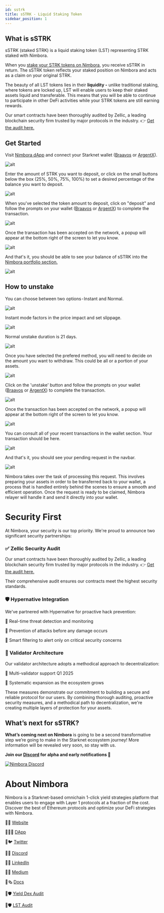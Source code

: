 ```yaml
---
id: sstrk
title: sSTRK - Liquid Staking Token
sidebar_position: 1
---
```


## What is sSTRK

sSTRK (staked STRK) is a liquid staking token (LST) representing STRK staked with Nimbora.

When you [stake your STRK tokens on Nimbora](https://app.nimbora.io/stake/), you receive sSTRK in return. The sSTRK token reflects your staked position on Nimbora and acts as a claim on your original STRK.

The beauty of all LST tokens lies in their **liquidity -** unlike traditional staking, where tokens are locked up, LST will enable users to keep their staked assets liquid and transferable. This means that you will be able to continue to participate in other DeFi activities while your STRK tokens are still earning rewards. 

Our smart contracts have been thoroughly audited by Zellic, a leading blockchain security firm trusted by major protocols in the industry. 
👉 [Get the audit here.](https://github.com/0xSpaceShard/nimbora-lst-public-audit/blob/main/Nimbora%20-%20Zellic%20Audit%20Report.pdf)

## Get Started

Visit [Nimbora dApp](https://app.nimbora.io/stake/) and connect your Starknet wallet ([Braavos](https://braavos.app/) or [ArgentX](https://argent.xyz/)).

![alt](../../../../static/content/stake_strk/get%20started.png)

Enter the amount of STRK you want to deposit, or click on the small buttons below the box (25%, 50%, 75%, 100%) to set a desired percentage of the balance you want to deposit.

![alt](../../../../static/content/stake_strk/deposit%20amount.png)

When you've selected the token amount to deposit, click on "deposit" and follow the prompts on your wallet ([Braavos](https://braavos.app/) or [ArgentX](https://argent.xyz/)) to complete the transaction.

![alt](../../../../static/content/stake_strk/deposit_wallet.png)

Once the transaction has been accepted on the network, a popup will appear at the bottom right of the screen to let you know.

![alt](../../../../static/content/stake_strk/deposit_confirm.png)

And that's it, you should be able to see your balance of sSTRK into the [Nimbora portfolio section.](https://app.nimbora.io/portfolio/)

![alt](../../../../static/content/stake_strk/deposit_portfolio.png)


## How to unstake

You can choose between two options - Instant and Normal.

![alt](../../../../static/content/stake_strk/instant.png)

Instant mode factors in the price impact and set slippage.

![alt](../../../../static/content/stake_strk/instant%20amount.png)

Normal unstake duration is 21 days.

![alt](../../../../static/content/stake_strk/normal.png)

Once you have selected the prefered method, you will need to decide on the amount you want to withdraw.  This could be all or a portion of your assets.

![alt](../../../../static/content/stake_strk/normal%20amount.png)

Click on the 'unstake' button and follow the prompts on your wallet ([Braavos](https://braavos.app/) or [ArgentX](https://argent.xyz/)) to complete the transaction.

![alt](../../../../static/content/stake_strk/unstake_wallet.png)

Once the transaction has been accepted on the network, a popup will appear at the bottom right of the screen to let you know.

![alt](../../../../static/content/stake_strk/unstake_confirm.png)

You can consult all of your recent transactions in the wallet section. Your transaction should be here.

![alt](../../../../static/content/stake_strk/unstake_modal.png) 

And that's it, you should see your pending request in the navbar.

![alt](../../../../static/content/stake_strk/unstake_pending.png)

Nimbora takes over the task of processing this request. This involves preparing your assets in order to be transferred back to your wallet, a process that is handled entirely behind the scenes to ensure a smooth and efficient operation. Once the request is ready to be claimed, Nimbora relayer will handle it and send it directly into your wallet.

# **Security First**

At Nimbora, your security is our top priority. We're proud to announce two significant security partnerships:

### **✅ Zellic Security Audit**

Our smart contracts have been thoroughly audited by Zellic, a leading blockchain security firm trusted by major protocols in the industry. 
👉 [Get the audit here.](https://github.com/0xSpaceShard/nimbora-lst-public-audit/blob/main/Nimbora%20-%20Zellic%20Audit%20Report.pdf)

Their comprehensive audit ensures our contracts meet the highest security standards.

### **🛡️ Hypernative Integration**

We've partnered with Hypernative for proactive hack prevention:

🔹 Real-time threat detection and monitoring

🔹 Prevention of attacks before any damage occurs

🔹 Smart filtering to alert only on critical security concerns

### 🔄 Validator Architecture

Our validator architecture adopts a methodical approach to decentralization:

🔹 Multi-validator support Q1 2025 

🔹 Systematic expansion as the ecosystem grows

These measures demonstrate our commitment to building a secure and reliable protocol for our users. By combining thorough auditing, proactive security measures, and a methodical path to decentralization, we're creating multiple layers of protection for your assets.

## What’s next for sSTRK?

**What’s coming next on Nimbora** is going to be a second transformative step we’re going to make in the Starknet ecosystem journey! More information will be revealed very soon, so stay with us.

**Join our [Discord](http://discord.gg/nimbora) for alpha and early notifications 🚀**

[![Nimbora Discord](../../../../static/content/stategy_sstrk/Discord.png)](https://discord.gg/nimbora)

# **About Nimbora**

Nimbora is a Starknet-based omnichain 1-click yield strategies platform that enables users to engage with Layer 1 protocols at a fraction of the cost. Discover the best of Ethereum protocols and optimize your DeFi strategies with Nimbora.

🐧🌐 [Website](https://www.nimbora.io/)

🐧👨‍💻 [DApp](https://app.nimbora.io/)

🐧🐦 [Twitter](https://twitter.com/Nimbora_)

🐧👋 [Discord](http://discord.gg/nimbora)

🐧💼 [LinkedIn](https://www.linkedin.com/company/nimbora/)

🐧📖 [Medium](https://medium.com/@Nimbora)

🐧🗞️ [Docs](https://docs.nimbora.io/)

🐧🛡 [Yield Dex Audit](https://github.com/0xSpaceShard/nimbora_audit_report_yield_dex/blob/main/Nimbora%20Audit%20Report.pdf)

🐧🛡 [LST Audit](https://github.com/0xSpaceShard/nimbora-lst-public-audit/blob/main/Nimbora%20-%20Zellic%20Audit%20Report.pdf)